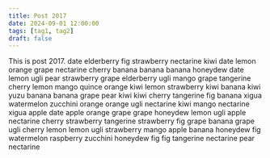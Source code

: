 ```yaml
---
title: Post 2017
date: 2024-09-01 12:00:00
tags: [tag1, tag2]
draft: false
---
```

This is post 2017.
date
elderberry
fig
strawberry
nectarine
kiwi
date
lemon
orange
grape
nectarine
cherry
banana
banana
banana
honeydew
date
lemon
ugli
pear
strawberry
grape
elderberry
ugli
mango
grape
tangerine
cherry
lemon
mango
quince
orange
kiwi
lemon
strawberry
kiwi
banana
kiwi
yuzu
banana
banana
grape
pear
kiwi
kiwi
cherry
tangerine
fig
banana
xigua
watermelon
zucchini
orange
orange
ugli
nectarine
kiwi
mango
nectarine
xigua
apple
date
apple
orange
grape
grape
honeydew
lemon
ugli
apple
nectarine
cherry
strawberry
tangerine
strawberry
fig
grape
banana
grape
ugli
cherry
lemon
lemon
ugli
strawberry
mango
apple
banana
honeydew
fig
watermelon
raspberry
zucchini
honeydew
fig
fig
tangerine
nectarine
pear
nectarine
